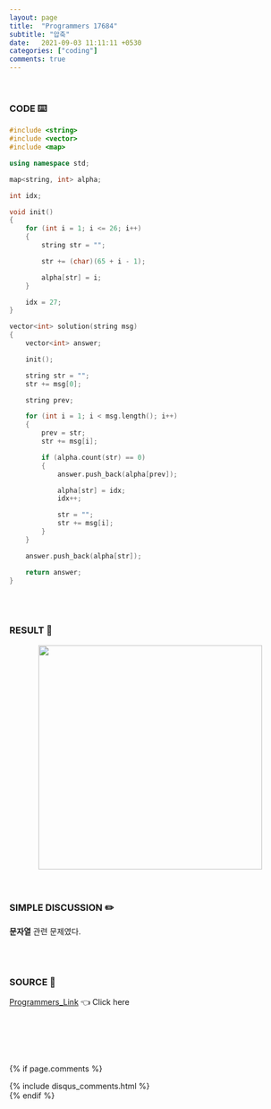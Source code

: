 ```yaml
---
layout: page
title:  "Programmers 17684"
subtitle: "압축"
date:   2021-09-03 11:11:11 +0530
categories: ["coding"]
comments: true
---
```


<br>

### CODE ⌨️

```c++
#include <string>
#include <vector>
#include <map>

using namespace std;

map<string, int> alpha;

int idx;

void init()
{
	for (int i = 1; i <= 26; i++)
	{
		string str = "";

		str += (char)(65 + i - 1);

		alpha[str] = i;
	}

	idx = 27;
}

vector<int> solution(string msg)
{
	vector<int> answer;

	init();

	string str = "";
	str += msg[0];

	string prev;

	for (int i = 1; i < msg.length(); i++)
	{
		prev = str;
		str += msg[i];

		if (alpha.count(str) == 0)
		{
			answer.push_back(alpha[prev]);

			alpha[str] = idx;
			idx++;

			str = "";
			str += msg[i];
		}
	}

	answer.push_back(alpha[str]);

	return answer;
}
```  

<br>
<br>

### RESULT 💛

<img src="{{ '/assets/programmers/p17684r.jpg' }}" style="width: 400px; height: auto; margin-left: auto; margin-right: auto; display: block;">  

<br>
<br>

### SIMPLE DISCUSSION ✏️

**문자열** 관련 문제였다.  

<br>
<br>

### SOURCE 💎

[Programmers_Link][link] 👈 Click here  

<br>
<br>
<br>
<br>

{% if page.comments %}
<div id="post-disqus" class="container">
{% include disqus_comments.html %}
</div>
{% endif %}

[link]: https://programmers.co.kr/learn/courses/30/lessons/17684